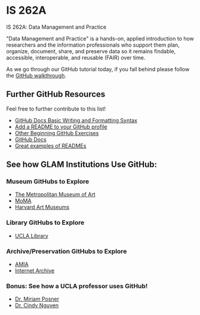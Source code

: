 # IS 262A
IS 262A: Data Management and Practice

"Data Management and Practice" is a hands-on, applied introduction to how researchers and the information professionals who support them plan, organize, document, share, and preserve data so it remains findable, accessible, interoperable, and reusable (FAIR) over time.

As we go through our GitHub tutorial today, if you fall behind please follow the [GitHub walkthrough](https://github.com/aliciama16/is262a/blob/main/GitHub_Walkthrough.md).

## Further GitHub Resources
Feel free to further contribute to this list!

- [GitHub Docs Basic Writing and Formatting Syntax](https://docs.github.com/en/get-started/writing-on-github/getting-started-with-writing-and-formatting-on-github/basic-writing-and-formatting-syntax)
- [Add a README to your GitHub profile](https://docs.github.com/en/account-and-profile/how-tos/profile-customization/managing-your-profile-readme)
- [Other Beginning GitHub Exercises](https://docs.github.com/en/get-started/start-your-journey/hello-world)
- [GitHub Docs](https://docs.github.com/en)
- [Great examples of READMEs](https://github.com/matiassingers/awesome-readme)

## See how GLAM Institutions Use GitHub:
### Museum GitHubs to Explore

- [The Metropolitan Museum of Art](https://github.com/metmuseum)
- [MoMA](https://github.com/MuseumofModernArt/collection)
- [Harvard Art Museums](https://github.com/harvardartmuseums)

### Library GitHubs to Explore
  - [UCLA Library](https://github.com/uclalibrary)
 
### Archive/Preservation GitHubs to Explore
  - [AMIA](https://github.com/amiaopensource)
  - [Internet Archive](https://github.com/internetarchive)

### Bonus: See how a UCLA professor uses GitHub!
- [Dr. Miriam Posner](https://github.com/miriamposner)
- [Dr. Cindy Nguyen](https://github.com/cindyanguyen)
